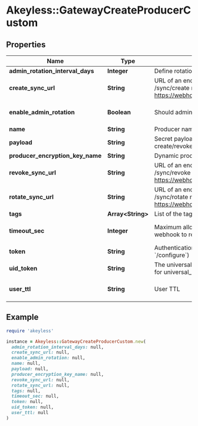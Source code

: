 # Akeyless::GatewayCreateProducerCustom

## Properties

| Name | Type | Description | Notes |
| ---- | ---- | ----------- | ----- |
| **admin_rotation_interval_days** | **Integer** | Define rotation interval in days | [optional] |
| **create_sync_url** | **String** | URL of an endpoint that implements /sync/create method, for example https://webhook.example.com/sync/create |  |
| **enable_admin_rotation** | **Boolean** | Should admin credentials be rotated | [optional][default to false] |
| **name** | **String** | Producer name |  |
| **payload** | **String** | Secret payload to be sent with each create/revoke webhook request | [optional] |
| **producer_encryption_key_name** | **String** | Dynamic producer encryption key | [optional] |
| **revoke_sync_url** | **String** | URL of an endpoint that implements /sync/revoke method, for example https://webhook.example.com/sync/revoke |  |
| **rotate_sync_url** | **String** | URL of an endpoint that implements /sync/rotate method, for example https://webhook.example.com/sync/rotate | [optional] |
| **tags** | **Array&lt;String&gt;** | List of the tags attached to this secret | [optional] |
| **timeout_sec** | **Integer** | Maximum allowed time in seconds for the webhook to return the results | [optional][default to 60] |
| **token** | **String** | Authentication token (see &#x60;/auth&#x60; and &#x60;/configure&#x60;) | [optional] |
| **uid_token** | **String** | The universal identity token, Required only for universal_identity authentication | [optional] |
| **user_ttl** | **String** | User TTL | [optional][default to &#39;60m&#39;] |

## Example

```ruby
require 'akeyless'

instance = Akeyless::GatewayCreateProducerCustom.new(
  admin_rotation_interval_days: null,
  create_sync_url: null,
  enable_admin_rotation: null,
  name: null,
  payload: null,
  producer_encryption_key_name: null,
  revoke_sync_url: null,
  rotate_sync_url: null,
  tags: null,
  timeout_sec: null,
  token: null,
  uid_token: null,
  user_ttl: null
)
```

